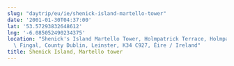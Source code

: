 ```yaml
---
slug: "daytrip/eu/ie/shenick-island-martello-tower"
date: '2001-01-30T04:37:00'
lat: '53.57293832648612'
lng: '-6.085052490234375'
location: "Shenick's Island Martello Tower, Holmpatrick Terrace, Holmpatrick ED, Skerries,\
  \ Fingal, County Dublin, Leinster, K34 C927, Éire / Ireland"
title: Shenick Island, Martello tower
---
```



